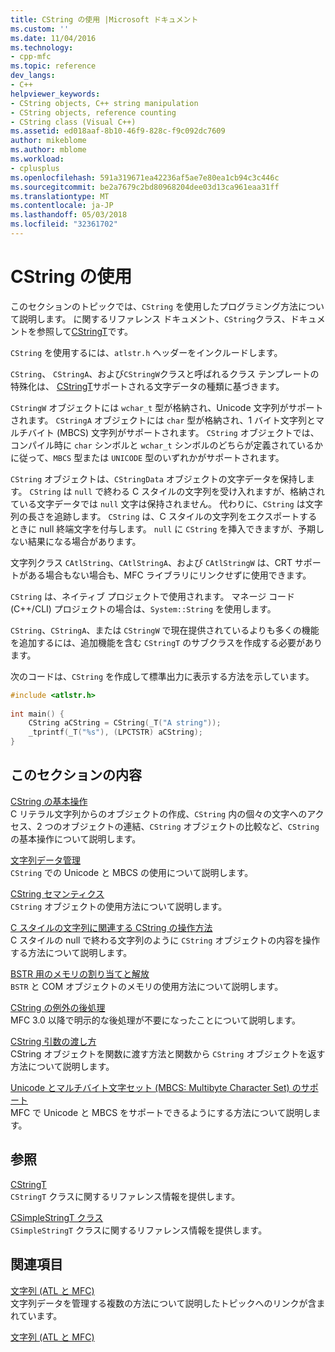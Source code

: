 ```yaml
---
title: CString の使用 |Microsoft ドキュメント
ms.custom: ''
ms.date: 11/04/2016
ms.technology:
- cpp-mfc
ms.topic: reference
dev_langs:
- C++
helpviewer_keywords:
- CString objects, C++ string manipulation
- CString objects, reference counting
- CString class (Visual C++)
ms.assetid: ed018aaf-8b10-46f9-828c-f9c092dc7609
author: mikeblome
ms.author: mblome
ms.workload:
- cplusplus
ms.openlocfilehash: 591a319671ea42236af5ae7e80ea1cb94c3c446c
ms.sourcegitcommit: be2a7679c2bd80968204dee03d13ca961eaa31ff
ms.translationtype: MT
ms.contentlocale: ja-JP
ms.lasthandoff: 05/03/2018
ms.locfileid: "32361702"
---
```

# <a name="using-cstring"></a>CString の使用
このセクションのトピックでは、`CString` を使用したプログラミング方法について説明します。 に関するリファレンス ドキュメント、`CString`クラス、ドキュメントを参照して[CStringT](../atl-mfc-shared/reference/cstringt-class.md)です。  
  
 `CString` を使用するには、`atlstr.h` ヘッダーをインクルードします。  
  
 `CString`、 `CStringA`、および`CStringW`クラスと呼ばれるクラス テンプレートの特殊化は、 [CStringT](../atl-mfc-shared/reference/cstringt-class.md)サポートされる文字データの種類に基づきます。  
  
 `CStringW` オブジェクトには `wchar_t` 型が格納され、Unicode 文字列がサポートされます。 `CStringA` オブジェクトには `char` 型が格納され、1 バイト文字列とマルチバイト (MBCS) 文字列がサポートされます。 `CString` オブジェクトでは、コンパイル時に `char` シンボルと `wchar_t` シンボルのどちらが定義されているかに従って、`MBCS` 型または `UNICODE` 型のいずれかがサポートされます。  
  
 `CString` オブジェクトは、`CStringData` オブジェクトの文字データを保持します。 `CString` は `null` で終わる C スタイルの文字列を受け入れますが、格納されている文字データでは `null` 文字は保持されません。 代わりに、`CString` は文字列の長さを追跡します。 `CString` は、C スタイルの文字列をエクスポートするときに null 終端文字を付与します。 `null` に `CString` を挿入できますが、予期しない結果になる場合があります。  
  
 文字列クラス `CAtlString`、`CAtlStringA`、および `CAtlStringW` は、CRT サポートがある場合もない場合も、MFC ライブラリにリンクせずに使用できます。  
  
 `CString` は、ネイティブ プロジェクトで使用されます。 マネージ コード (C++/CLI) プロジェクトの場合は、`System::String` を使用します。  
  
 `CString`、`CStringA`、または `CStringW` で現在提供されているよりも多くの機能を追加するには、追加機能を含む `CStringT` のサブクラスを作成する必要があります。  
  
 次のコードは、`CString` を作成して標準出力に表示する方法を示しています。  
  
```cpp  
#include <atlstr.h>  
  
int main() {  
    CString aCString = CString(_T("A string"));  
    _tprintf(_T("%s"), (LPCTSTR) aCString);  
}  
```  
  
## <a name="in-this-section"></a>このセクションの内容  
 [CString の基本操作](../atl-mfc-shared/basic-cstring-operations.md)  
 C リテラル文字列からのオブジェクトの作成、`CString` 内の個々の文字へのアクセス、2 つのオブジェクトの連結、`CString` オブジェクトの比較など、`CString` の基本操作について説明します。  
  
 [文字列データ管理](../atl-mfc-shared/string-data-management.md)  
 `CString` での Unicode と MBCS の使用について説明します。  
  
 [CString セマンティクス](../atl-mfc-shared/cstring-semantics.md)  
 `CString` オブジェクトの使用方法について説明します。  
  
 [C スタイルの文字列に関連する CString の操作方法](../atl-mfc-shared/cstring-operations-relating-to-c-style-strings.md)  
 C スタイルの null で終わる文字列のように `CString` オブジェクトの内容を操作する方法について説明します。  
  
 [BSTR 用のメモリの割り当てと解放](../atl-mfc-shared/allocating-and-releasing-memory-for-a-bstr.md)  
 `BSTR` と COM オブジェクトのメモリの使用方法について説明します。  
  
 [CString の例外の後処理](../atl-mfc-shared/cstring-exception-cleanup.md)  
 MFC 3.0 以降で明示的な後処理が不要になったことについて説明します。  
  
 [CString 引数の渡し方](../atl-mfc-shared/cstring-argument-passing.md)  
 CString オブジェクトを関数に渡す方法と関数から `CString` オブジェクトを返す方法について説明します。  
  
 [Unicode とマルチバイト文字セット (MBCS: Multibyte Character Set) のサポート](../atl-mfc-shared/unicode-and-multibyte-character-set-mbcs-support.md)  
 MFC で Unicode と MBCS をサポートできるようにする方法について説明します。  
  
## <a name="reference"></a>参照  
 [CStringT](../atl-mfc-shared/reference/cstringt-class.md)  
 `CStringT` クラスに関するリファレンス情報を提供します。  
  
 [CSimpleStringT クラス](../atl-mfc-shared/reference/csimplestringt-class.md)  
 `CSimpleStringT` クラスに関するリファレンス情報を提供します。  
  
## <a name="related-sections"></a>関連項目  
 [文字列 (ATL と MFC)](../atl-mfc-shared/strings-atl-mfc.md)  
 文字列データを管理する複数の方法について説明したトピックへのリンクが含まれています。  
  
 [文字列 (ATL と MFC)](../atl-mfc-shared/strings-atl-mfc.md)

